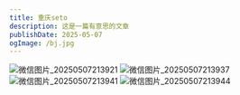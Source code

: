 ```yaml
---
title: 重庆seto
description: 这是一篇有意思的文章
publishDate: 2025-05-07
ogImage: /bj.jpg
---
```

![微信图片_20250507213921](https://free.boltp.com/2025/05/07/681b6388bcbda.webp)
![微信图片_20250507213937](https://free.boltp.com/2025/05/07/681b6388bcbda.webp)
![微信图片_20250507213941](https://free.boltp.com/2025/05/07/681b6388bd8c3.webp)
![微信图片_20250507213944](https://free.boltp.com/2025/05/07/681b6388bd357.webp)

